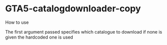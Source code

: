 # GTA5-catalogdownloader-copy
How to use

The first argument passed specifies which catalogue to download
if none is given the hardcoded one is used
